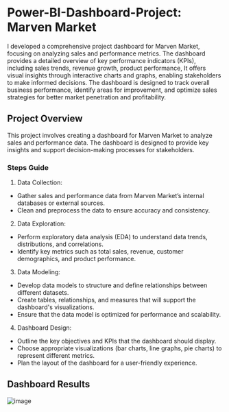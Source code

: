# Power-BI-Dashboard-Project: Marven Market
I developed a comprehensive project dashboard for Marven Market, focusing on analyzing sales and performance metrics. The dashboard provides a detailed overview of key performance indicators (KPIs), including sales trends, revenue growth, product performance, It offers visual insights through interactive charts and graphs, enabling stakeholders to make informed decisions. The dashboard is designed to track overall business performance, identify areas for improvement, and optimize sales strategies for better market penetration and profitability.

## Project Overview
This project involves creating a dashboard for Marven Market to analyze sales and performance data. The dashboard is designed to provide key insights and support decision-making processes for stakeholders.
### Steps Guide
1. Data Collection:
- Gather sales and performance data from Marven Market’s internal databases or external sources.
- Clean and preprocess the data to ensure accuracy and consistency.

2. Data Exploration:
- Perform exploratory data analysis (EDA) to understand data trends, distributions, and correlations.
- Identify key metrics such as total sales, revenue, customer demographics, and product performance.

3. Data Modeling:
- Develop data models to structure and define relationships between different datasets.
- Create tables, relationships, and measures that will support the dashboard's visualizations.
- Ensure that the data model is optimized for performance and scalability.

4. Dashboard Design:
- Outline the key objectives and KPIs that the dashboard should display.
- Choose appropriate visualizations (bar charts, line graphs, pie charts) to represent different metrics.
- Plan the layout of the dashboard for a user-friendly experience.

## Dashboard Results

![image](https://github.com/user-attachments/assets/6b2ab4e7-3796-4ccb-beee-8565ede23d06)


